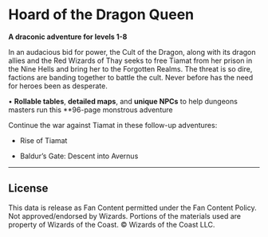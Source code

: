 # Hoard of the Dragon Queen

**A draconic adventure for levels 1-8**

In an audacious bid for power, the Cult of the Dragon, along with its dragon allies and the Red Wizards of Thay seeks to free Tiamat from her prison in the Nine Hells and bring her to the Forgotten Realms. The threat is so dire, factions are banding together to battle the cult. Never before has the need for heroes been as desperate.

• **Rollable tables**, **detailed maps**, and **unique NPCs** to help dungeons masters run this **96-page monstrous adventure

Continue the war against Tiamat in these follow-up adventures:

- Rise of Tiamat

- Baldur’s Gate: Descent into Avernus

---

## License

This data is release as Fan Content permitted under the Fan Content Policy. Not approved/endorsed by Wizards. Portions of the materials used are property of Wizards of the Coast. © Wizards of the Coast LLC.
